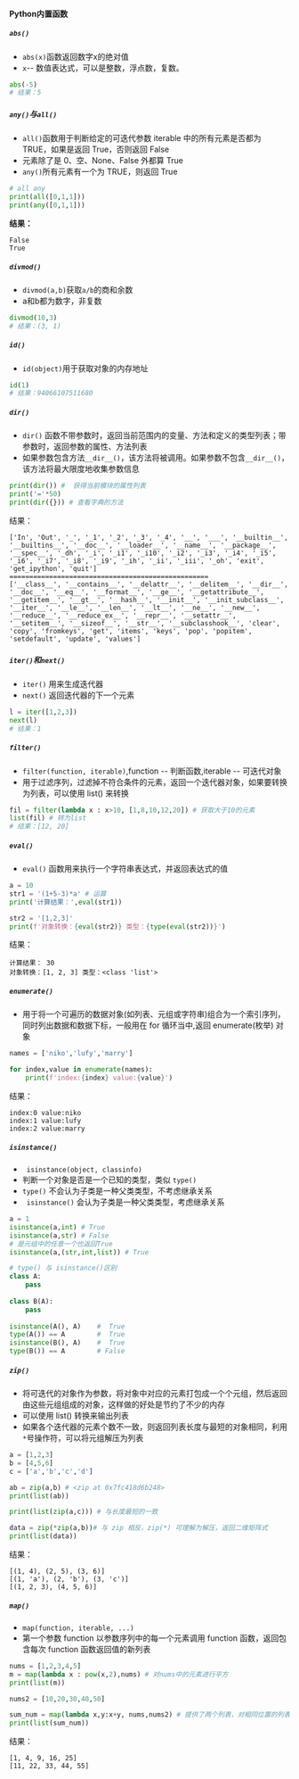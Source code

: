 #### Python内置函数

##### `abs()`
- `abs(x)`函数返回数字x的绝对值
- `x`-- 数值表达式，可以是整数，浮点数，复数。
```python
abs(-5)
# 结果：5
```
##### `any()`与`all()`
- `all()`函数用于判断给定的可迭代参数 iterable 中的所有元素是否都为 TRUE，如果是返回 True，否则返回 False
- 元素除了是 0、空、None、False 外都算 True
- `any()`所有元素有一个为 TRUE，则返回 True
```python
# all any
print(all([0,1,1]))
print(any([0,1,1]))
```
**结果：**

```
False
True
```
##### `divmod()`
- `divmod(a,b)`获取`a/b`的商和余数
- a和b都为数字，非复数
```python
divmod(10,3)
# 结果：(3, 1)
```

##### `id()`
- `id(object)`用于获取对象的内存地址
```python
id(1)
# 结果：94066107511680
```

##### `dir()`
- `dir()` 函数不带参数时，返回当前范围内的变量、方法和定义的类型列表；带参数时，返回参数的属性、方法列表
- 如果参数包含方法`__dir__()`，该方法将被调用。如果参数不包含`__dir__()`，该方法将最大限度地收集参数信息
```python
print(dir()) #  获得当前模块的属性列表
print('='*50)
print(dir({})) # 查看字典的方法
```
结果：
```
['In', 'Out', '_', '_1', '_2', '_3', '_4', '__', '___', '__builtin__', '__builtins__', '__doc__', '__loader__', '__name__', '__package__', '__spec__', '_dh', '_i', '_i1', '_i10', '_i2', '_i3', '_i4', '_i5', '_i6', '_i7', '_i8', '_i9', '_ih', '_ii', '_iii', '_oh', 'exit', 'get_ipython', 'quit']
==================================================
['__class__', '__contains__', '__delattr__', '__delitem__', '__dir__', '__doc__', '__eq__', '__format__', '__ge__', '__getattribute__', '__getitem__', '__gt__', '__hash__', '__init__', '__init_subclass__', '__iter__', '__le__', '__len__', '__lt__', '__ne__', '__new__', '__reduce__', '__reduce_ex__', '__repr__', '__setattr__', '__setitem__', '__sizeof__', '__str__', '__subclasshook__', 'clear', 'copy', 'fromkeys', 'get', 'items', 'keys', 'pop', 'popitem', 'setdefault', 'update', 'values']
```

##### `iter()`和`next()`
- `iter()` 用来生成迭代器
- `next()` 返回迭代器的下一个元素
```python
l = iter([1,2,3])
next(l)
# 结果：1 
```

##### `filter()`
- `filter(function, iterable)`,function -- 判断函数,iterable -- 可迭代对象
- 用于过滤序列，过滤掉不符合条件的元素，返回一个迭代器对象，如果要转换为列表，可以使用 list() 来转换

```python
fil = filter(lambda x : x>10, [1,8,10,12,20]) # 获取大于10的元素
list(fil) # 转为list
# 结果：[12, 20]
```
##### `eval()`
- `eval()` 函数用来执行一个字符串表达式，并返回表达式的值
```python
a = 10
str1 = '(1+5-3)*a' # 运算
print('计算结果：',eval(str1))

str2 = '[1,2,3]'
print(f'对象转换：{eval(str2)} 类型：{type(eval(str2))}')
```
结果：
```
计算结果： 30
对象转换：[1, 2, 3] 类型：<class 'list'>
```

##### `enumerate()`
- 用于将一个可遍历的数据对象(如列表、元组或字符串)组合为一个索引序列，同时列出数据和数据下标，一般用在 for 循环当中,返回 enumerate(枚举) 对象
```python
names = ['niko','lufy','marry']

for index,value in enumerate(names):
    print(f'index:{index} value:{value}')
```
结果：
```
index:0 value:niko
index:1 value:lufy
index:2 value:marry
```

##### `isinstance()`
- ` isinstance(object, classinfo)`
- 判断一个对象是否是一个已知的类型，类似 `type()`
- `type()` 不会认为子类是一种父类类型，不考虑继承关系
- ` isinstance()` 会认为子类是一种父类类型，考虑继承关系

```python
a = 1
isinstance(a,int) # True
isinstance(a,str) # False
# 是元组中的任意一个也返回True
isinstance(a,(str,int,list)) # True

# type() 与 isinstance()区别
class A:
    pass
 
class B(A):
    pass
 
isinstance(A(), A)    #  True
type(A()) == A        #  True
isinstance(B(), A)    #  True
type(B()) == A        # False
```

##### `zip()`
- 将可迭代的对象作为参数，将对象中对应的元素打包成一个个元组，然后返回由这些元组组成的对象，这样做的好处是节约了不少的内存
- 可以使用 list() 转换来输出列表
- 如果各个迭代器的元素个数不一致，则返回列表长度与最短的对象相同，利用` * `号操作符，可以将元组解压为列表

```python
a = [1,2,3]
b = [4,5,6]
c = ['a','b','c','d']

ab = zip(a,b) # <zip at 0x7fc418d6b248>
print(list(ab))

print(list(zip(a,c))) # 与长度最短的一致

data = zip(*zip(a,b))# 与 zip 相反，zip(*) 可理解为解压，返回二维矩阵式
print(list(data))
```
结果：
```
[(1, 4), (2, 5), (3, 6)]
[(1, 'a'), (2, 'b'), (3, 'c')]
[(1, 2, 3), (4, 5, 6)]
```

##### `map()`
- `map(function, iterable, ...)`
- 第一个参数 function 以参数序列中的每一个元素调用 function 函数，返回包含每次 function 函数返回值的新列表

```python
nums = [1,2,3,4,5]
m = map(lambda x : pow(x,2),nums) # 对nums中的元素进行平方
print(list(m))

nums2 = [10,20,30,40,50] 

sum_num = map(lambda x,y:x+y, nums,nums2) # 提供了两个列表，对相同位置的列表数据进行相加
print(list(sum_num))
```
结果：
```
[1, 4, 9, 16, 25]
[11, 22, 33, 44, 55]
```

